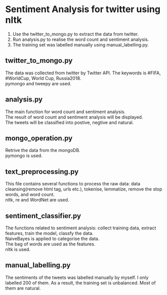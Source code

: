 # Sentiment Analysis for twitter using nltk
1. Use the twitter_to_mongo.py to extract the data from twitter.
2. Run analysis.py to realise the word count and sentiment analysis.
3. The training set was labelled manually using manual_labelling.py.

## twitter_to_mongo.py
The data was collected from twitter by Twitter API. The keywords is #FIFA, #WorldCup, World Cup, Russia2018.\
pymongo and tweepy are used.

## analysis.py
The main function for word count and sentiment analysis.\
The result of word count and sentiment analysis will be displayed.\
The tweets will be classified into postive, negtive and natural.

## mongo_operation.py
Retrive the data from the mongoDB.\
pymongo is used.

## text_preprocessing.py
This file contains several functions to process the raw data: data cleansing(remove html tag, urls etc.), 
tokenise, lemmatize, remove the stop words, and word count.\
nltk, re and WordNet are used.

## sentiment_classifier.py
The functions related to sentiment analysis: collect training data, extract features, train the model, classfy the data.\
NaiveBayes is applied to categorise the data.\
The bag of words are used as the features.\
nltk is used.

## manual_labelling.py
The sentiments of the tweets was labelled manually by myself. I only labelled 200 of them. As a result, the training set is unbalanced. Most of them are natural.

